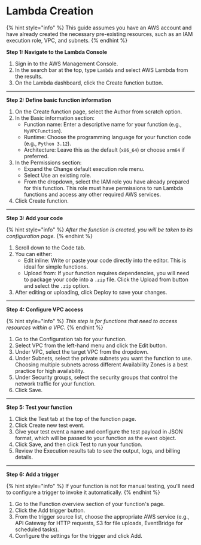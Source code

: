 # Lambda Creation

{% hint style="info" %}
This guide assumes you have an AWS account and have already created the necessary pre-existing resources, such as an IAM execution role, VPC, and subnets.&#x20;
{% endhint %}

**Step 1: Navigate to the Lambda Console**

1. Sign in to the AWS Management Console.
2. In the search bar at the top, type `Lambda` and select AWS Lambda from the results.
3. On the Lambda dashboard, click the Create function button.&#x20;

***

**Step 2: Define basic function information**

1. On the Create function page, select the Author from scratch option.
2. In the Basic information section:
   * Function name: Enter a descriptive name for your function (e.g., `MyVPCFunction`).
   * Runtime: Choose the programming language for your function code (e.g., `Python 3.12`).
   * Architecture: Leave this as the default (`x86_64`) or choose `arm64` if preferred.
3. In the Permissions section:
   * Expand the Change default execution role menu.
   * Select Use an existing role.
   * From the dropdown, select the IAM role you have already prepared for this function. This role must have permissions to run Lambda functions and access any other required AWS services.
4. Click Create function.&#x20;

***

**Step 3: Add your code**

{% hint style="info" %}
_After the function is created, you will be taken to its configuration page._
{% endhint %}

1. Scroll down to the Code tab.
2. You can either:
   * Edit inline: Write or paste your code directly into the editor. This is ideal for simple functions.
   * Upload from: If your function requires dependencies, you will need to package your code into a `.zip` file. Click the Upload from button and select the `.zip` option.
3. After editing or uploading, click Deploy to save your changes.&#x20;

***

**Step 4: Configure VPC access**

{% hint style="info" %}
_This step is for functions that need to access resources within a VPC._
{% endhint %}

1. Go to the Configuration tab for your function.
2. Select VPC from the left-hand menu and click the Edit button.
3. Under VPC, select the target VPC from the dropdown.
4. Under Subnets, select the private subnets you want the function to use. Choosing multiple subnets across different Availability Zones is a best practice for high availability.
5. Under Security groups, select the security groups that control the network traffic for your function.
6. Click Save.&#x20;

***

**Step 5: Test your function**

1. Click the Test tab at the top of the function page.
2. Click Create new test event.
3. Give your test event a name and configure the test payload in JSON format, which will be passed to your function as the `event` object.
4. Click Save, and then click Test to run your function.
5. Review the Execution results tab to see the output, logs, and billing details.&#x20;

***

**Step 6: Add a trigger**

{% hint style="info" %}
If your function is not for manual testing, you'll need to configure a trigger to invoke it automatically.
{% endhint %}

1. Go to the Function overview section of your function's page.
2. Click the Add trigger button.
3. From the trigger source list, choose the appropriate AWS service (e.g., API Gateway for HTTP requests, S3 for file uploads, EventBridge for scheduled tasks).
4. Configure the settings for the trigger and click Add.&#x20;
